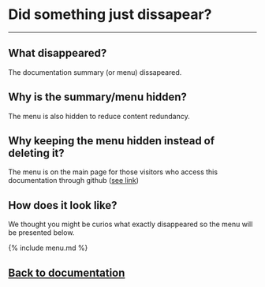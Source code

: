 # Did something just dissapear? 
---

## What disappeared?
The documentation summary (or menu) dissapeared.

## Why is the summary/menu hidden?
The menu is also hidden to reduce content redundancy.

## Why keeping the menu hidden instead of deleting it?
The menu is on the main page for those visitors who access this documentation through github ([see link](https://github.com/dotkernel/dotkernel/tree/master/docs))


## How does it look like?
We thought you might be curios what exactly disappeared so the menu will be presented below.

{% include menu.md %}

## [Back to documentation](README.md)
